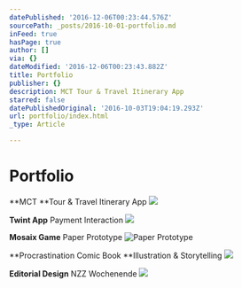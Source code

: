 ```yaml
---
datePublished: '2016-12-06T00:23:44.576Z'
sourcePath: _posts/2016-10-01-portfolio.md
inFeed: true
hasPage: true
author: []
via: {}
dateModified: '2016-12-06T00:23:43.882Z'
title: Portfolio
publisher: {}
description: MCT Tour & Travel Itinerary App
starred: false
datePublishedOriginal: '2016-10-03T19:04:19.293Z'
url: portfolio/index.html
_type: Article

---
```

# Portfolio

**MCT **Tour & Travel Itinerary App
![](https://the-grid-user-content.s3-us-west-2.amazonaws.com/d63bfeba-eabf-45ae-934a-e3ea348bfc5e.gif)

**Twint App** Payment Interaction
![](https://the-grid-user-content.s3-us-west-2.amazonaws.com/1e6d69ec-0734-48b8-b1f2-864c13deef24.gif)

**Mosaix Game** Paper Prototype
![Paper Prototype](https://the-grid-user-content.s3-us-west-2.amazonaws.com/265ec4a2-c0d8-4dd3-adbd-2c85c162a5a1.gif)

**Procrastination Comic Book **Illustration & Storytelling
![](https://the-grid-user-content.s3-us-west-2.amazonaws.com/ee610437-244b-48e8-adf5-20637243b3ee.gif)

**Editorial Design** NZZ Wochenende
![](https://the-grid-user-content.s3-us-west-2.amazonaws.com/e63b7ba5-71ce-477b-9a91-f99ac5ba474d.gif)
